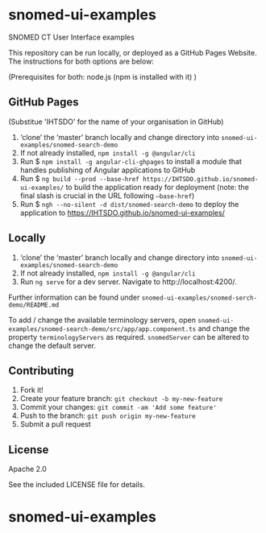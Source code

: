 # snomed-ui-examples
SNOMED CT User Interface examples

This repository can be run locally, or deployed as a GitHub Pages Website.  The instructions for both options are below:

(Prerequisites for both: node.js (npm is installed with it) )

## GitHub Pages

(Substitue 'IHTSDO' for the name of your organisation in GitHub)

1.	‘clone’ the ‘master’ branch locally and change directory into `snomed-ui-examples/snomed-search-demo`
3.  If not already installed, `npm install -g @angular/cli`
2.	Run $ `npm install -g angular-cli-ghpages` to install a module that handles publishing of Angular applications to GitHub
3.	Run $ `ng build --prod --base-href https://IHTSDO.github.io/snomed-ui-examples/` to build the application ready for deployment (note: the final slash is crucial in the URL following `–base-href`)
4.	Run $ `ngh --no-silent -d dist/snomed-search-demo` to deploy the application to https://IHTSDO.github.io/snomed-ui-examples/

## Locally

1.	‘clone’ the ‘master’ branch locally and change directory into `snomed-ui-examples/snomed-search-demo`
2.	If not already installed, `npm install -g @angular/cli`
3.	Run `ng serve` for a dev server. Navigate to http://localhost:4200/.

Further information can be found under `snomed-ui-examples/snomed-serch-demo/README.md`

To add / change the available terminology servers, open `snomed-ui-examples/snomed-search-demo/src/app/app.component.ts` and 
change the property `terminologyServers` as required.  `snomedServer` can be altered to change the default server.

## Contributing

1. Fork it!
2. Create your feature branch: `git checkout -b my-new-feature`
3. Commit your changes: `git commit -am 'Add some feature'`
4. Push to the branch: `git push origin my-new-feature`
5. Submit a pull request

## License

Apache 2.0

See the included LICENSE file for details.

# snomed-ui-examples
